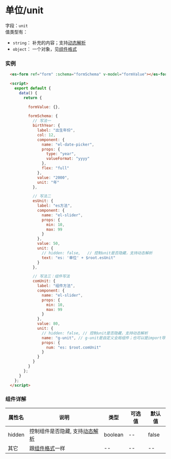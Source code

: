 # 单位/unit

字段：`unit`<br/>
值类型有：
- `string`： 补充的内容；支持[动态解析](./parse.md)
- `object`： 一个对象，见[组件格式](./com-format.md)

<style lang="scss">
.demo-block {
  /* .es-form .es-form-unit {
    font-family: "Helvetica Neue",Helvetica,"PingFang SC","Hiragino Sans GB","Microsoft YaHei","\5FAE\8F6F\96C5\9ED1",Arial,sans-serif;
  } */

  .el-slider {
    margin-left: 12px;
    margin-right: 12px;
  }
}
</style>

### 实例

<ClientOnly>
  <demo-block hash="#/unit">

  ```html
    <es-form ref="form" :schema="formSchema" v-model="formValue"></es-form>

    <script>
      export default {
        data() {
          return {

            formValue: {},

            formSchema: {
              // 写法一
              birthYear: {
                label: "出生年份",
                col: 12,
                component: {
                  name: "el-date-picker",
                  props: {
                    type: "year",
                    valueFormat: "yyyy"
                  },
                  flex: "full"
                },
                value: "2000",
                unit: "年"
              },

              // 写法二
              esUnit: {
                label: "es方法",
                component: {
                  name: "el-slider",
                  props: {
                    min: 10,
                    max: 99
                  }
                },
                value: 50,
                unit: {
                  // hidden: false,   // 控制unit是否隐藏，支持动态解析
                  text: "es: '单位' + $root.esUnit"
                }
              },

              // 写法三：组件写法
              comUnit: {
                label: "组件方法",
                component: {
                  name: "el-slider",
                  props: {
                    min: 10,
                    max: 99
                  }
                },
                value: 80,
                unit: {
                  // hidden: false, // 控制unit是否隐藏，支持动态解析
                  name: "g-unit", // g-unit是自定义全局组件；也可以是import导入的局部组件
                  props: {
                    num: "es: $root.comUnit"
                  }
                }
              }
            }
          };
        }
      };
    </script>
  ```
  </demo-block>
</ClientOnly>

### 组件详解

| 属性名 | 说明 | 类型 | 可选值| 默认值
| -- | -- | -- | -- | -- 
| hidden | 控制组件是否隐藏, 支持[动态解析](./parse.md) | boolean | -- | false
| 其它 | 跟[组件格式](./com-format.md)一样 | -- | -- | --
